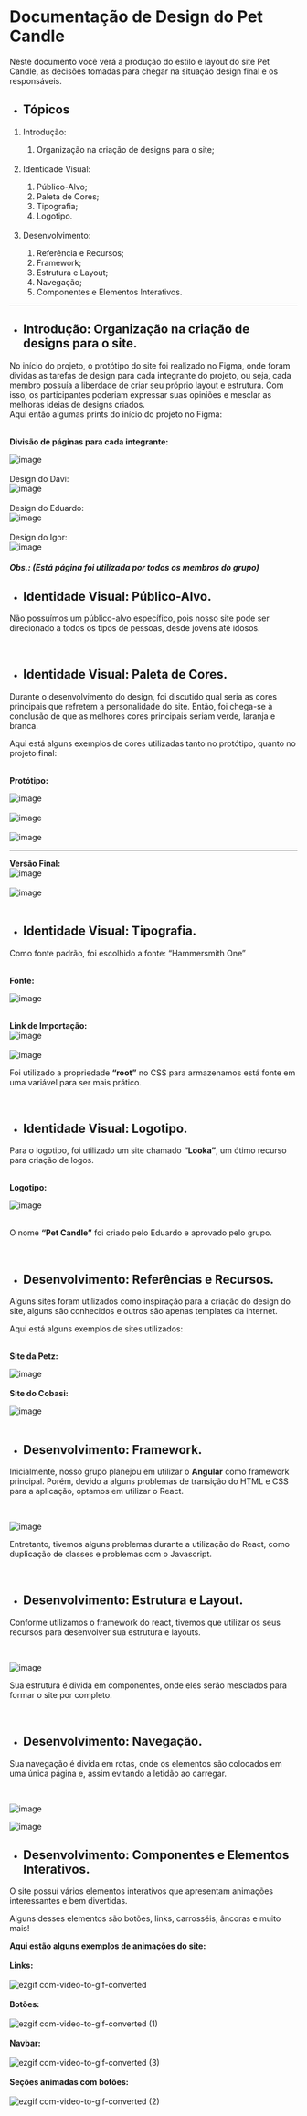# Documentação de Design do Pet Candle

Neste documento você verá a produção do estilo e layout do site Pet Candle, as decisões tomadas para chegar na situação design final e os responsáveis.

<ul>
  <li><h2>Tópicos</h2></li>
</ul>

<ol>
    <li>Introdução:</li>
  <ol>
    <li>Organização na criação de designs para o site;</li>
  </ol>
  <br>
  <li>Identidade Visual:</li>
  <ol>
    <li>Público-Alvo;</li>
    <li>Paleta de Cores;</li>
    <li>Tipografia;</li>
    <li>Logotipo.</li>
  </ol>
  <br>
  <li>Desenvolvimento:</li>
  <ol>
    <li>Referência e Recursos;</li>
    <li>Framework;</li>
    <li>Estrutura e Layout;</li>
    <li>Navegação;</li>
    <li>Componentes e Elementos Interativos.</li>
  </ol>
</ol>

<hr>

<ul><li><h2>Introdução: Organização na criação de designs para o site.</h2></li></ul>
<p>
  No início do projeto, o protótipo do site foi realizado no Figma, onde foram dividas as tarefas de design para cada integrante do projeto, ou seja, cada membro possuía a liberdade de criar seu próprio layout e estrutura.
   Com isso, os participantes poderiam expressar suas opiniões e mesclar as melhoras ideias de designs criados.
<br>
Aqui então algumas prints do início do projeto no Figma:
</p>
<br>
  <b>Divisão de páginas para cada integrante:</b>
<br>

![image](https://github.com/IgorOliverx/React_laravel/assets/123770640/ea7ead37-441a-40e6-beee-0a153d640792)
<br><br>
Design do Davi:
<br>
![image](https://github.com/IgorOliverx/React_laravel/assets/123770640/f12a2969-db7e-4826-ad74-dbe34cc57b1c)
<br><br>
Design do Eduardo:
<br>
![image](https://github.com/IgorOliverx/React_laravel/assets/123770640/f0cbdfe5-e6bb-481c-a9e8-fc939dc97ebf)
<br><br>
Design do Igor:
<br>
![image](https://github.com/IgorOliverx/React_laravel/assets/123770640/2853009a-9b66-4e0d-baf1-717131bfc58d)
<br>
<h5><b>Obs.: (Está página foi utilizada por todos os membros do grupo)</b></h5>

<ul><li><h2>Identidade Visual: Público-Alvo.</h2></li></ul>
<p>
    Não possuímos um público-alvo específico, pois nosso site pode ser direcionado a todos os tipos de pessoas, desde jovens até idosos.
</p>
<br>
<ul><li><h2>Identidade Visual: Paleta de Cores.</h2></li></ul>
<p>
     Durante o desenvolvimento do design, foi discutido qual seria as cores principais que refretem a personalidade do site.
   Então, foi chega-se à conclusão de que as melhores cores principais seriam verde, laranja e branca.

Aqui está alguns exemplos de cores utilizadas tanto no protótipo, quanto no projeto final:
</p>
<br>
<b>Protótipo:</b>
<br>

![image](https://github.com/IgorOliverx/React_laravel/assets/123770640/ee3db8d6-ed0d-487a-a1c1-551166822906)
<br><br>
![image](https://github.com/IgorOliverx/React_laravel/assets/123770640/ccee3b1c-b458-45ba-968d-9a9ff1460fb4)
<br><br>
![image](https://github.com/IgorOliverx/React_laravel/assets/123770640/8fe73d09-a928-4140-b662-f4c885e56c2d)
<br><hr>
<b>Versão Final:</b>
<br>
![image](https://github.com/IgorOliverx/React_laravel/assets/123770640/8105695e-eac2-41f9-b1f1-28e53386b09c)
<br><br>
![image](https://github.com/IgorOliverx/React_laravel/assets/123770640/022d5588-7a08-436c-a2e4-27d51266220d)
<br><br>

<ul><li><h2>Identidade Visual: Tipografia.</h2></li></ul>
<p>
     Como fonte padrão, foi escolhido a fonte: “Hammersmith One”
</p>
<br>
<b>Fonte:</b>
<br>

![image](https://github.com/IgorOliverx/React_laravel/assets/123770640/48faaf05-9b83-4be9-a108-c91384025dc9)
<br><br>

<b>Link de Importação:</b>
<br>
![image](https://github.com/IgorOliverx/React_laravel/assets/123770640/23cd4c97-884c-4ad3-aea6-28313e72bd11)
<br><br>
![image](https://github.com/IgorOliverx/React_laravel/assets/123770640/ca37981d-8494-47f0-b949-b071d8618e18)
<br>
<p>Foi utilizado a propriedade <b>“root”</b> no CSS para armazenamos está fonte em uma variável para ser mais prático.</p>
<br>

<ul><li><h2>Identidade Visual: Logotipo.</h2></li></ul>
<p>
     Para o logotipo, foi utilizado um site chamado <b>“Looka”</b>, um ótimo recurso para criação de logos.
</p>
<br>
<b>Logotipo:</b>
<br>

![image](https://github.com/IgorOliverx/React_laravel/assets/123770640/75912cca-bb82-40c7-a2c6-d9444c3de0ed)
<br><br>

<p>   O nome <b>“Pet Candle”</b> foi criado pelo Eduardo e aprovado pelo grupo.</p>
<br>

<ul><li><h2>Desenvolvimento: Referências e Recursos.</h2></li></ul>
<p>
     Alguns sites foram utilizados como inspiração para a criação do design do site, alguns são conhecidos e outros são apenas templates da internet.

Aqui está alguns exemplos de sites utilizados:
</p>
<br>
<b>Site da Petz:</b>
<br>

![image](https://github.com/IgorOliverx/React_laravel/assets/123770640/6f92f59f-96c9-400b-92c3-be73bb81d94b)
<br><br>
<b>Site do Cobasi:</b>
<br>

![image](https://github.com/IgorOliverx/React_laravel/assets/123770640/c5d1e436-9355-4154-9269-1a17910ed2dd)
<br><br>

<ul><li><h2>Desenvolvimento: Framework.</h2></li></ul>

<p>
  Inicialmente, nosso grupo planejou em utilizar o <b>Angular</b> como framework principal. Porém, devido a alguns problemas de transição do HTML e CSS para a aplicação, optamos em utilizar o React.
</p>
<br>

![image](https://github.com/IgorOliverx/React_laravel/assets/123770640/7da3eb7b-0370-4ff0-b042-2b01e5cda66c)
<br>
<p>
  Entretanto, tivemos alguns problemas durante a utilização do React, como duplicação de classes e problemas com o Javascript.
</p>
<br>

<ul><li><h2>Desenvolvimento: Estrutura e Layout.</h2></li></ul>
<p>
  Conforme utilizamos o framework do react, tivemos que utilizar os seus recursos para desenvolver sua estrutura e layouts.
</p>
<br>

![image](https://github.com/IgorOliverx/React_laravel/assets/123770640/3a7501ba-ba88-4d31-9a47-fb86b70265de)
<br>
<p>
  Sua estrutura é divida em componentes, onde eles serão mesclados para formar o site por completo. 
</p>
<br>
<ul><li><h2>Desenvolvimento: Navegação.</h2></li></ul>
<p>
  Sua navegação é divida em rotas, onde os elementos são colocados em uma única página e, assim evitando a letidão ao carregar.
</p>
<br>

![image](https://github.com/IgorOliverx/React_laravel/assets/123770640/1be9bbe9-0778-45d2-89d1-919bfa578449)
<br>

![image](https://github.com/IgorOliverx/React_laravel/assets/123770640/45ef2668-6920-452a-90da-15827a743b1c)
<br>

<ul><li><h2>Desenvolvimento: Componentes e Elementos Interativos.</h2></li></ul>
<p>
  O site possuí vários elementos interativos que apresentam animações interessantes e bem divertidas.
</p>
<p> 
  Alguns desses elementos são botões, links, carrosséis, âncoras e muito mais!
</p>

<b>Aqui estão alguns exemplos de animações do site:</b>
<br><br>
<b>Links:</b>
<br><br>
![ezgif com-video-to-gif-converted](https://github.com/IgorOliverx/React_laravel/assets/123770640/213a988d-8183-4ace-8b04-d0fcebaa7fc5)
<br><br>
<b>Botões:</b>
<br><br>
![ezgif com-video-to-gif-converted (1)](https://github.com/IgorOliverx/React_laravel/assets/123770640/a14f9064-4b94-4ff1-94ba-b6ddf1c01364)
<br><br>
<b>Navbar:</b>
<br><br>
![ezgif com-video-to-gif-converted (3)](https://github.com/IgorOliverx/React_laravel/assets/123770640/2fbdcfd9-e05f-429c-bd82-08b017dbddf0)
<br><br>
<b>Seções animadas com botões:</b>
<br><br>
![ezgif com-video-to-gif-converted (2)](https://github.com/IgorOliverx/React_laravel/assets/123770640/790913c8-d26f-44c1-8160-ff2f53ef378a)
